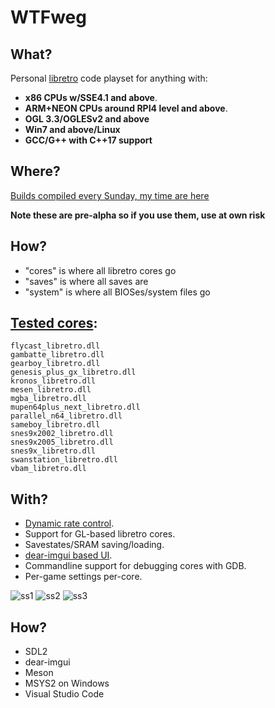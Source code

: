 # WTFweg

## What?

Personal [libretro](https://www.libretro.com) code playset for anything with:

* **x86 CPUs w/SSE4.1 and above**.
* **ARM+NEON CPUs around RPI4 level and above**.
* **OGL 3.3/OGLESv2 and above**
* **Win7 and above/Linux**
* **GCC/G++ with C++17 support**


## Where?

[Builds compiled every Sunday, my time are here](https://www.mediafire.com/file/rp9ykqbevyobxa4/WTFweg.zip)

**Note these are pre-alpha so if you use them, use at own risk**

## How?

* "cores" is where all libretro cores go
* "saves" is where all saves are
* "system" is where all BIOSes/system files go


## [Tested cores](http://buildbot.libretro.com/nightly/windows/x86_64/latest/):

```
flycast_libretro.dll
gambatte_libretro.dll
gearboy_libretro.dll
genesis_plus_gx_libretro.dll
kronos_libretro.dll
mesen_libretro.dll
mgba_libretro.dll
mupen64plus_next_libretro.dll
parallel_n64_libretro.dll
sameboy_libretro.dll
snes9x2002_libretro.dll
snes9x2005_libretro.dll
snes9x_libretro.dll
swanstation_libretro.dll
vbam_libretro.dll
```

## With?

* [Dynamic rate control](https://docs.libretro.com/development/cores/dynamic-rate-control/).
* Support for GL-based libretro cores.
* Savestates/SRAM saving/loading.
* [dear-imgui based UI](https://github.com/ocornut/imgui).
* Commandline support for debugging cores with GDB.
* Per-game settings per-core.



![ss1](https://user-images.githubusercontent.com/56025978/163493614-c992cfd3-78d5-4579-87aa-53b580f70305.png)
![ss2](https://user-images.githubusercontent.com/56025978/163493616-6dd1bae6-6aab-4a64-9c20-88ece03bdd52.png)
![ss3](https://user-images.githubusercontent.com/56025978/163493617-5db73c9e-44f3-4caa-8283-57a17e90e0f3.png)

## How?

* SDL2
* dear-imgui
* Meson
* MSYS2 on Windows
* Visual Studio Code
